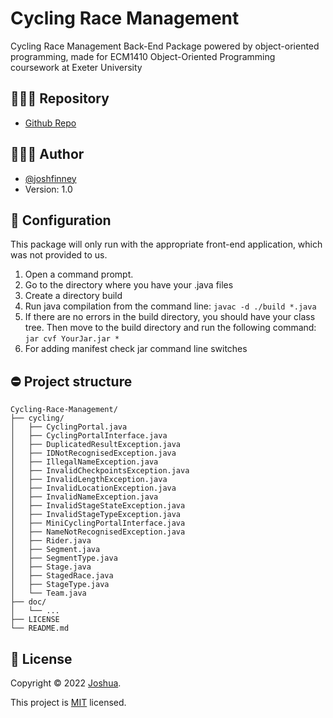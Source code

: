 
# Cycling Race Management
Cycling Race Management Back-End Package powered by object-oriented programming, made for ECM1410 Object-Oriented Programming coursework at Exeter University

## 👨🏽‍💻 Repository
- [Github Repo](https://github.com/joshfinney/Cycling-Race-Management)

## 👨🏽‍🎓 Author
- [@joshfinney](https://github.com/joshfinney)
- Version: 1.0

## 📰 Configuration
This package will only run with the appropriate front-end application, which was not provided to us.

1. Open a command prompt.
2. Go to the directory where you have your .java files
3. Create a directory build
4. Run java compilation from the command line: ```javac -d ./build *.java```
5. If there are no errors in the build directory, you should have your class tree. Then move to the build directory and run the following command: ```jar cvf YourJar.jar *```
6. For adding manifest check jar command line switches
    
## ⛔️ Project structure
```
Cycling-Race-Management/
├── cycling/
│   ├── CyclingPortal.java
│   ├── CyclingPortalInterface.java
│   ├── DuplicatedResultException.java
│   ├── IDNotRecognisedException.java
│   ├── IllegalNameException.java
│   ├── InvalidCheckpointsException.java
│   ├── InvalidLengthException.java
│   ├── InvalidLocationException.java
│   ├── InvalidNameException.java
│   ├── InvalidStageStateException.java
│   ├── InvalidStageTypeException.java
│   ├── MiniCyclingPortalInterface.java
│   ├── NameNotRecognisedException.java
│   ├── Rider.java
│   ├── Segment.java
│   ├── SegmentType.java
│   ├── Stage.java
│   ├── StagedRace.java
│   ├── StageType.java
│   └── Team.java
├── doc/
│   └── ...
├── LICENSE
└── README.md
```


## 📝 License
Copyright © 2022 [Joshua](https://github.com/joshfinney).

This project is [MIT](https://choosealicense.com/licenses/mit/) licensed.
